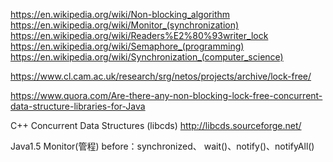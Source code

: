 https://en.wikipedia.org/wiki/Non-blocking_algorithm
https://en.wikipedia.org/wiki/Monitor_(synchronization)
https://en.wikipedia.org/wiki/Readers%E2%80%93writer_lock
https://en.wikipedia.org/wiki/Semaphore_(programming)
https://en.wikipedia.org/wiki/Synchronization_(computer_science)

https://www.cl.cam.ac.uk/research/srg/netos/projects/archive/lock-free/

https://www.quora.com/Are-there-any-non-blocking-lock-free-concurrent-data-structure-libraries-for-Java

C++ Concurrent Data Structures (libcds)
http://libcds.sourceforge.net/

Java1.5 Monitor(管程) before：synchronized、 wait()、notify()、notifyAll() 